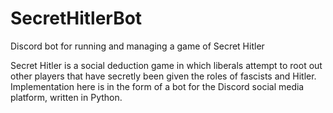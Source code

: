 # SecretHitlerBot
Discord bot for running and managing a game of Secret Hitler

Secret Hitler is a social deduction game in which liberals attempt to root out other players that have secretly been given the roles of fascists and Hitler. Implementation here is in the form of a bot for the Discord social media platform, written in Python.
